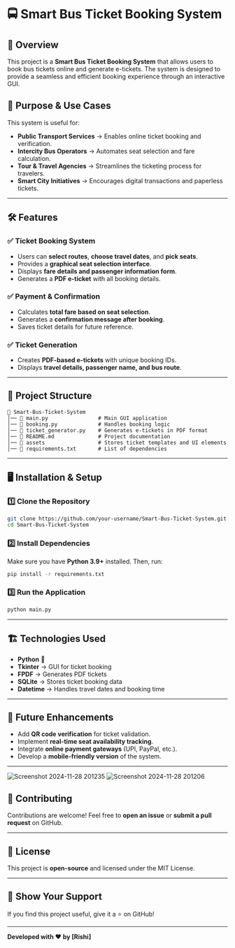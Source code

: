 # 🚍 Smart Bus Ticket Booking System

## 📌 Overview

This project is a **Smart Bus Ticket Booking System** that allows users to book bus tickets online and generate e-tickets. The system is designed to provide a seamless and efficient booking experience through an interactive GUI.

## 🎯 Purpose & Use Cases

This system is useful for:

- **Public Transport Services** → Enables online ticket booking and verification.
- **Intercity Bus Operators** → Automates seat selection and fare calculation.
- **Tour & Travel Agencies** → Streamlines the ticketing process for travelers.
- **Smart City Initiatives** → Encourages digital transactions and paperless tickets.

---

## 🛠️ Features

### ✅ Ticket Booking System

- Users can **select routes**, **choose travel dates**, and **pick seats**.
- Provides a **graphical seat selection interface**.
- Displays **fare details and passenger information form**.
- Generates a **PDF e-ticket** with all booking details.

### ✅ Payment & Confirmation

- Calculates **total fare based on seat selection**.
- Generates a **confirmation message after booking**.
- Saves ticket details for future reference.

### ✅ Ticket Generation

- Creates **PDF-based e-tickets** with unique booking IDs.
- Displays **travel details, passenger name, and bus route**.

---

## 📂 Project Structure

```
📁 Smart-Bus-Ticket-System
│── 📄 main.py                # Main GUI application
│── 📄 booking.py             # Handles booking logic
│── 📄 ticket_generator.py    # Generates e-tickets in PDF format
│── 📄 README.md              # Project documentation
│── 📁 assets                 # Stores ticket templates and UI elements
│── 📄 requirements.txt       # List of dependencies
```

---

## 🖥️ Installation & Setup

### 1️⃣ Clone the Repository

```bash
git clone https://github.com/your-username/Smart-Bus-Ticket-System.git
cd Smart-Bus-Ticket-System
```

### 2️⃣ Install Dependencies

Make sure you have **Python 3.9+** installed. Then, run:

```bash
pip install -r requirements.txt
```

### 3️⃣ Run the Application

```bash
python main.py
```

---

## 🏗️ Technologies Used

- **Python** 🐍
- **Tkinter** → GUI for ticket booking
- **FPDF** → Generates PDF tickets
- **SQLite** → Stores ticket booking data
- **Datetime** → Handles travel dates and booking time

---

## 🚀 Future Enhancements

- Add **QR code verification** for ticket validation.
- Implement **real-time seat availability tracking**.
- Integrate **online payment gateways** (UPI, PayPal, etc.).
- Develop a **mobile-friendly version** of the system.

---

![Screenshot 2024-11-28 201235](https://github.com/user-attachments/assets/baba3e7a-c8f2-45c7-b957-de94ca854978)
![Screenshot 2024-11-28 201206](https://github.com/user-attachments/assets/5c37cb7f-9527-41d5-bd90-5393cb09511b)


## 🤝 Contributing

Contributions are welcome! Feel free to **open an issue** or **submit a pull request** on GitHub.

---

## 📜 License

This project is **open-source** and licensed under the MIT License.

---

## 🌟 Show Your Support

If you find this project useful, give it a ⭐ on GitHub!

---

**Developed with ❤️ by [Rishi]**

